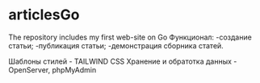 # articlesGo
The repository includes my first web-site on Go
Функционал:
  -создание статьи;
  -публикация статьи;
  -демонстрация сборника статей.

Шаблоны стилей - TAILWIND CSS
Хранение и обратотка данных - OpenServer, phpMyAdmin
